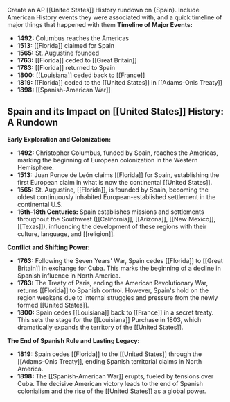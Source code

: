 Create an AP [[United States]] History rundown on {Spain}. Include American History events they were associated with, and a quick timeline of major things that happened with them
**Timeline of Major Events:**

* **1492:** Columbus reaches the Americas
* **1513:** [[Florida]] claimed for Spain
* **1565:** St. Augustine founded
* **1763:** [[Florida]] ceded to [[Great Britain]]
* **1783:** [[Florida]] returned to Spain
* **1800:** [[Louisiana]] ceded back to [[France]]
* **1819:** [[Florida]] ceded to the [[United States]] in [[Adams-Onis Treaty]]
* **1898:** [[Spanish-American War]]
## Spain and its Impact on [[United States]] History: A Rundown

**Early Exploration and Colonization:**

* **1492:** Christopher Columbus, funded by Spain, reaches the Americas, marking the beginning of European colonization in the Western Hemisphere.
* **1513:** Juan Ponce de León claims [[Florida]] for Spain, establishing the first European claim in what is now the continental [[United States]].
* **1565:** St. Augustine, [[Florida]], is founded by Spain, becoming the oldest continuously inhabited European-established settlement in the continental U.S.
* **16th-18th Centuries:** Spain establishes missions and settlements throughout the Southwest ([[California]], [[Arizona]], [[New Mexico]], [[Texas]]), influencing the development of these regions with their culture, language, and [[religion]].

**Conflict and Shifting Power:**

* **1763:**  Following the Seven Years' War, Spain cedes [[Florida]] to [[Great Britain]] in exchange for Cuba. This marks the beginning of a decline in Spanish influence in North America.
* **1783:** The Treaty of Paris, ending the American Revolutionary War, returns [[Florida]] to Spanish control. However, Spain's hold on the region weakens due to internal struggles and pressure from the newly formed [[United States]].
* **1800:** Spain cedes [[Louisiana]] back to [[France]] in a secret treaty. This sets the stage for the [[Louisiana]] Purchase in 1803, which dramatically expands the territory of the [[United States]].

**The End of Spanish Rule and Lasting Legacy:**

* **1819:**  Spain cedes [[Florida]] to the [[United States]] through the [[Adams-Onis Treaty]], ending Spanish territorial claims in North America.
* **1898:** The [[Spanish-American War]] erupts, fueled by tensions over Cuba. The decisive American victory leads to the end of Spanish colonialism and the rise of the [[United States]] as a global power.

